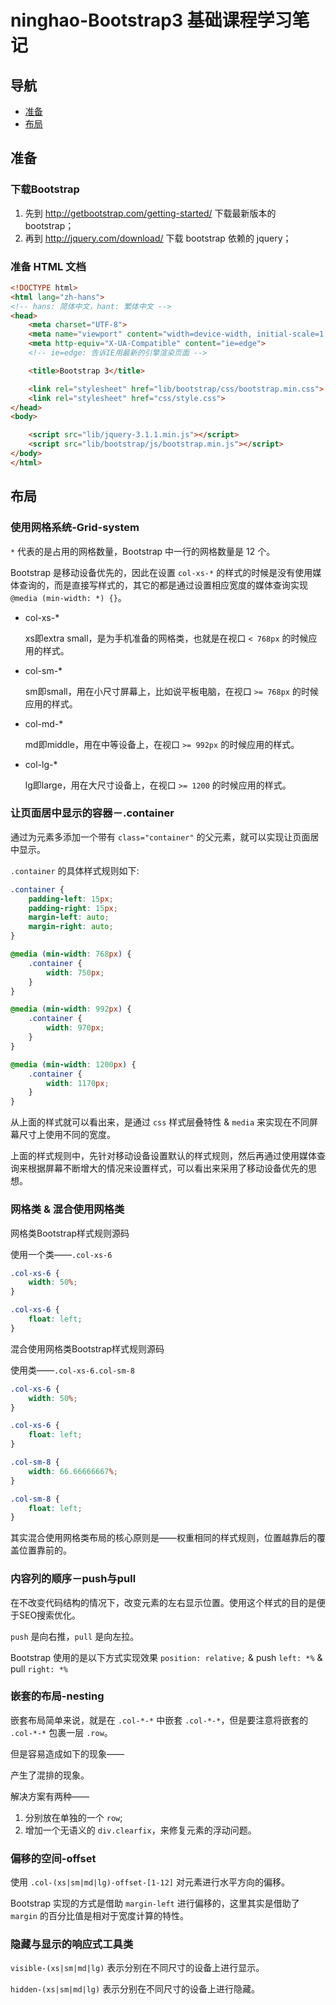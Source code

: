 # ninghao-Bootstrap3 基础课程学习笔记

## 导航

- [准备](#准备)
- [布局](#布局)

## 准备

### 下载Bootstrap

1. 先到 <http://getbootstrap.com/getting-started/> 下载最新版本的 bootstrap；
2. 再到 <http://jquery.com/download/> 下载 bootstrap 依赖的 jquery；

### 准备 HTML 文档

```html
<!DOCTYPE html>
<html lang="zh-hans">
<!-- hans: 简体中文，hant: 繁体中文 -->
<head>
    <meta charset="UTF-8">
    <meta name="viewport" content="width=device-width, initial-scale=1.0">
    <meta http-equiv="X-UA-Compatible" content="ie=edge">
    <!-- ie=edge: 告诉IE用最新的引擎渲染页面 -->

    <title>Bootstrap 3</title>

    <link rel="stylesheet" href="lib/bootstrap/css/bootstrap.min.css">
    <link rel="stylesheet" href="css/style.css">
</head>
<body>

    <script src="lib/jquery-3.1.1.min.js"></script>
    <script src="lib/bootstrap/js/bootstrap.min.js"></script>
</body>
</html>
```

## 布局

### 使用网格系统-Grid-system

<!-- TODO: 画出线状图出来理解、查一下有什么线状图工具 -->

`*` 代表的是占用的网格数量，Bootstrap 中一行的网格数量是 12 个。

Bootstrap 是移动设备优先的，因此在设置 `col-xs-*` 的样式的时候是没有使用媒体查询的，而是直接写样式的，其它的都是通过设置相应宽度的媒体查询实现 `@media (min-width: *) {}`。

- col-xs-*

    xs即extra small，是为手机准备的网格类，也就是在视口 `< 768px` 的时候应用的样式。

- col-sm-*

    sm即small，用在小尺寸屏幕上，比如说平板电脑，在视口 `>= 768px` 的时候应用的样式。

- col-md-*

    md即middle，用在中等设备上，在视口 `>= 992px` 的时候应用的样式。

- col-lg-*

    lg即large，用在大尺寸设备上，在视口 `>= 1200` 的时候应用的样式。

### 让页面居中显示的容器－.container

通过为元素多添加一个带有 `class="container"` 的父元素，就可以实现让页面居中显示。

`.container` 的具体样式规则如下:

```css
.container {
    padding-left: 15px;
    padding-right: 15px;
    margin-left: auto;
    margin-right: auto;
}

@media (min-width: 768px) {
    .container {
        width: 750px;
    }
}

@media (min-width: 992px) {
    .container {
        width: 970px;
    }
}

@media (min-width: 1200px) {
    .container {
        width: 1170px;
    }
}
```

从上面的样式就可以看出来，是通过 `css` 样式层叠特性 & `media` 来实现在不同屏幕尺寸上使用不同的宽度。

上面的样式规则中，先针对移动设备设置默认的样式规则，然后再通过使用媒体查询来根据屏幕不断增大的情况来设置样式，可以看出来采用了移动设备优先的思想。

### 网格类 & 混合使用网格类

网格类Bootstrap样式规则源码

使用一个类——`.col-xs-6`

```css
.col-xs-6 {
    width: 50%;
}

.col-xs-6 {
    float: left;
}
```

混合使用网格类Bootstrap样式规则源码

使用类——`.col-xs-6.col-sm-8`

```css
.col-xs-6 {
    width: 50%;
}

.col-xs-6 {
    float: left;
}

.col-sm-8 {
    width: 66.66666667%;
}

.col-sm-8 {
    float: left;
}
```

其实混合使用网格类布局的核心原则是——权重相同的样式规则，位置越靠后的覆盖位置靠前的。

### 内容列的顺序－push与pull

在不改变代码结构的情况下，改变元素的左右显示位置。使用这个样式的目的是便于SEO搜索优化。

`push` 是向右推，`pull` 是向左拉。

Bootstrap 使用的是以下方式实现效果 `position: relative;` & push `left: *%` & pull `right: *%`

<!-- TODO: left 的百分比值也是相对父元素的宽度计算吗 -->

### 嵌套的布局-nesting

嵌套布局简单来说，就是在 `.col-*-*` 中嵌套 `.col-*-*`，但是要注意将嵌套的 `.col-*-*` 包裹一层 `.row`。

<!-- TODO: 插入本子上的图——有无row，可以考虑用工具画 -->

但是容易造成如下的现象——

<!-- TODO: 插入图片 -->
产生了混排的现象。

解决方案有两种——

1. 分别放在单独的一个 `row`;
2. 增加一个无语义的 `div.clearfix`，来修复元素的浮动问题。

### 偏移的空间-offset

<!-- TODO: 正则表达式1-12的符号怎么表示 -->

使用 `.col-(xs|sm|md|lg)-offset-[1-12]` 对元素进行水平方向的偏移。

Bootstrap 实现的方式是借助 `margin-left` 进行偏移的，这里其实是借助了 `margin` 的百分比值是相对于宽度计算的特性。

### 隐藏与显示的响应式工具类

`visible-(xs|sm|md|lg)` 表示分别在不同尺寸的设备上进行显示。

`hidden-(xs|sm|md|lg)` 表示分别在不同尺寸的设备上进行隐藏。
